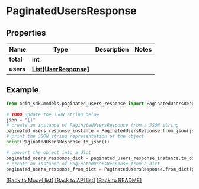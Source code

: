 # PaginatedUsersResponse


## Properties

Name | Type | Description | Notes
------------ | ------------- | ------------- | -------------
**total** | **int** |  | 
**users** | [**List[UserResponse]**](UserResponse.md) |  | 

## Example

```python
from odin_sdk.models.paginated_users_response import PaginatedUsersResponse

# TODO update the JSON string below
json = "{}"
# create an instance of PaginatedUsersResponse from a JSON string
paginated_users_response_instance = PaginatedUsersResponse.from_json(json)
# print the JSON string representation of the object
print(PaginatedUsersResponse.to_json())

# convert the object into a dict
paginated_users_response_dict = paginated_users_response_instance.to_dict()
# create an instance of PaginatedUsersResponse from a dict
paginated_users_response_from_dict = PaginatedUsersResponse.from_dict(paginated_users_response_dict)
```
[[Back to Model list]](../README.md#documentation-for-models) [[Back to API list]](../README.md#documentation-for-api-endpoints) [[Back to README]](../README.md)


